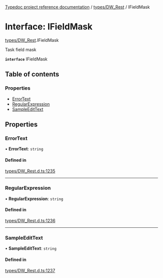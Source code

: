 [Typedoc project reference documentation](../README.md) / [types/DW_Rest](../modules/types_dw_rest.md) / IFieldMask

# Interface: IFieldMask

[types/DW_Rest](../modules/types_dw_rest.md).IFieldMask

Task field mask

**`interface`** IFieldMask

## Table of contents

### Properties

- [ErrorText](types_dw_rest.ifieldmask.md#errortext)
- [RegularExpression](types_dw_rest.ifieldmask.md#regularexpression)
- [SampleEditText](types_dw_rest.ifieldmask.md#sampleedittext)

## Properties

### ErrorText

• **ErrorText**: `string`

#### Defined in

[types/DW_Rest.d.ts:1235](https://github.com/DocuWare/REST-Sample-TS/blob/828b3d4/src/types/DW_Rest.d.ts#L1235)

___

### RegularExpression

• **RegularExpression**: `string`

#### Defined in

[types/DW_Rest.d.ts:1236](https://github.com/DocuWare/REST-Sample-TS/blob/828b3d4/src/types/DW_Rest.d.ts#L1236)

___

### SampleEditText

• **SampleEditText**: `string`

#### Defined in

[types/DW_Rest.d.ts:1237](https://github.com/DocuWare/REST-Sample-TS/blob/828b3d4/src/types/DW_Rest.d.ts#L1237)
